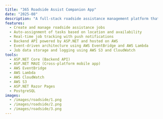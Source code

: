 ```yaml
---
title: "365 Roadside Assist Companion App"
date: "2025-08"
description: "A full-stack roadside assistance management platform that allows creation, assignment, and tracking of assistance jobs in real-time. It integrates AWS services for scalability and automation, providing a robust and reliable solution for roadside assistance companies."
features:
  - Create and manage roadside assistance jobs
  - Auto-assignment of tasks based on location and availability
  - Real-time job tracking with push notifications
  - Backend API powered by ASP.NET and hosted on AWS
  - Event-driven architecture using AWS EventBridge and AWS Lambda
  - Job data storage and logging using AWS S3 and CloudWatch
tools:
  - ASP.NET Core (Backend API)
  - ASP.NET MAUI (Cross-platform mobile app)
  - AWS EventBridge
  - AWS Lambda
  - AWS CloudWatch
  - AWS S3
  - ASP.NET Razor Pages
  - PostgreSQL
images:
  - /images/roadside/1.png
  - /images/roadside/2.png
  - /images/roadside/3.png
---
```

